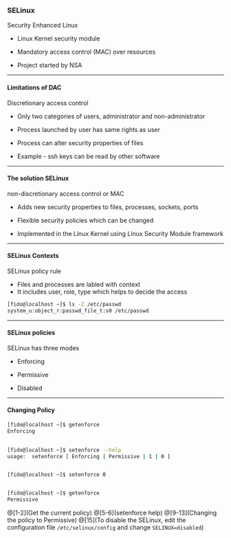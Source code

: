 ### SELinux 

Security Enhanced Linux


- Linux Kernel security module 

- Mandatory access control (MAC) over resources 

- Project started by NSA 

---

#### Limitations of DAC

Discretionary access control


- Only two categories of users, administrator and non-administrator

- Process launched by user has same rights as user

- Process can alter security properties of files

- Example - ssh keys can be read by other software

---

#### The solution SELinux

non-discretionary access control or MAC 

- Adds new security properties to files, processes, sockets, ports

- Flexible security policies which can be changed

- Implemented in the Linux Kernel using Linux Security Module framework

---

#### SELinux Contexts 

SELinux policy rule

- Files and processes are labled with context
- It includes user, role, type which helps to decide the access

```sh
[fido@localhost ~]$ ls -Z /etc/passwd
system_u:object_r:passwd_file_t:s0 /etc/passwd

```
---

#### SELinux policies 

SELinux has three modes 

- Enforcing

- Permissive

- Disabled 

---

#### Changing Policy 

```sh
[fido@localhost ~]$ getenforce
Enforcing
  

[fido@localhost ~]$ setenforce --help
usage:  setenforce [ Enforcing | Permissive | 1 | 0 ]


[fido@localhost ~]$ setenforce 0


[fido@localhost ~]$ getenforce
Permissive


```

@[1-2](Get the current policy)
@[5-6](setenforce help)
@[9-13](Changing the policy to Permissive)
@[15](To disable the SELinux, edit the configuration file `/etc/selinux/config` 
and change `SELINUX=disabled`)
